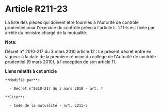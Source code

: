 # Article R211-23

La liste des pièces qui doivent être fournies à l'Autorité de contrôle prudentiel pour l'exercice du contrôle prévu à
l'article L. 211-5 est fixée par arrêté du ministre chargé de la mutualité.

**Nota:**

Décret n° 2010-217 du 3 mars 2010 article 12 : Le présent décret entre en vigueur à la date de la première réunion du collège
de l'Autorité de contrôle prudentiel (9 mars 2010), à l'exception de son article 11.

**Liens relatifs à cet article**

	**Modifié par**:

	  - Décret n°2010-217 du 3 mars 2010 - art. 4

	**Cite**:

	  - Code de la mutualité - art. L211-5
